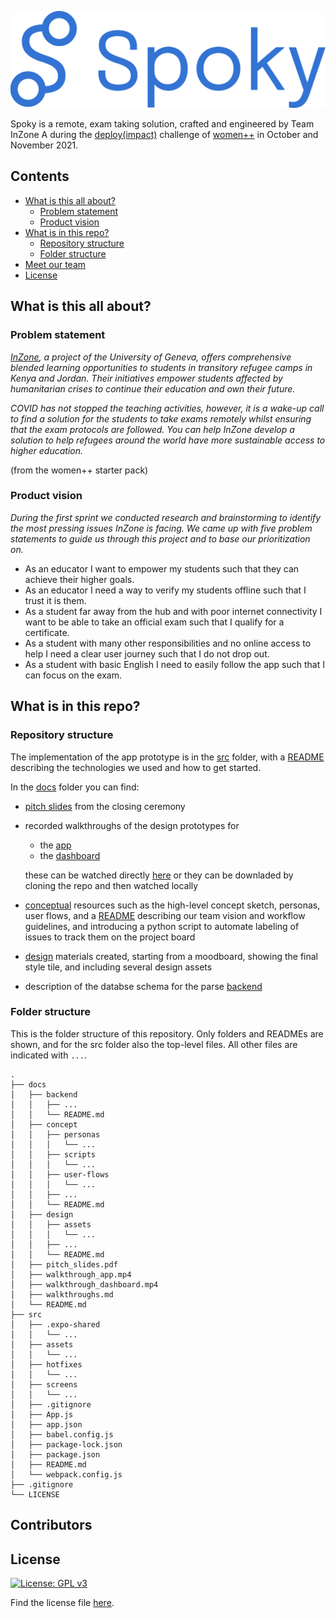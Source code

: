 ![Spoky](/docs/design/assets/Logo_blue.png)

Spoky is a remote, exam taking solution, crafted and engineered by Team InZone A during the [deploy(impact)](https://www.womenplusplus.ch/deploy-impact) challenge of [women++](https://www.womenplusplus.ch/) in October and November 2021.


## Contents

- [What is this all about?](#product)
  - [Problem statement](#problem)
  - [Product vision](#vision)
- [What is in this repo?](#repo)
  - [Repository structure](#repoS)
  - [Folder structure](#folderS)
- [Meet our team](#team)
- [License](#lic)


<a name="product"><h2>What is this all about?</h2></a>

<a name="problem"><h3>Problem statement</h3></a>

*[InZone](https://www.unige.ch/inzone/), a project of the University of Geneva, offers comprehensive blended learning opportunities to students in transitory refugee camps in Kenya and Jordan. Their initiatives empower students affected by humanitarian crises to continue their education and own their future.*

*COVID has not stopped the teaching activities, however, it is a wake-up call to find a solution for the students to take exams remotely whilst ensuring that the exam protocols are followed. You can help InZone develop a solution to help refugees around the world have more sustainable access to higher education.*

(from the women++ starter pack)

<a name="vision"><h3>Product vision</h3></a>

*During the first sprint we conducted research and brainstorming to identify the most pressing issues InZone is facing. We came up with five problem statements to guide us through this project and to base our prioritization on.*

- As an educator I want to empower my students such that they can achieve their higher goals.
- As an educator I need a way to verify my students offline such that I trust it is them.
- As a student far away from the hub and with poor internet connectivity I want to be able to take an official exam such that I qualify for a certificate.
- As a student with many other responsibilities and no online access to help I need a clear user journey such that I do not drop out.
- As a student with basic English I need to easily follow the app such that I can focus on the exam.



<a name="repo"><h2>What is in this repo?</h2></a>

<a name="repoS"><h3>Repository structure</h3></a>

The implementation of the app prototype is in the [src](/src) folder, with a [README](/src/README.md) describing the technologies we used and how to get started.

In the [docs](/docs) folder you can find:
- [pitch slides](/docs/pitch_slides.pdf) from the closing ceremony
- recorded walkthroughs of the design prototypes for
  - the [app](/docs/walkthrough_app.mp4)
  - the [dashboard](/docs/walkthrough_dashboard.mp4)

  these can be watched directly [here](/docs/walkthroughs.md) or they can be downladed by cloning the repo and then watched locally
- [conceptual](/docs/concept/) resources such as the high-level concept sketch, personas, user flows, and a [README](/concept/README.md) describing our team vision and workflow guidelines, and introducing a python script to automate labeling of issues to track them on the project board
- [design](/docs/design/) materials created, starting from a moodboard, showing the final style tile, and including several design assets
- description of the databse schema for the parse [backend](/docs/backend/)

<a name="folderS"><h3>Folder structure</h3></a>

This is the folder structure of this repository. Only folders and READMEs are shown, and for the src folder also the top-level files. All other files are indicated with ```...```.

```
.
├── docs
│   ├── backend
│   │   ├── ...
│   │   └── README.md
│   ├── concept
│   │   ├── personas
│   │   │   └── ...
│   │   ├── scripts
│   │   │   └── ...
│   │   ├── user-flows
│   │   │   └── ...
│   │   ├── ...
│   │   └── README.md
│   ├── design
│   │   ├── assets
│   │   │   └── ...
│   │   ├── ...
│   │   └── README.md
│   ├── pitch_slides.pdf
│   ├── walkthrough_app.mp4
│   ├── walkthrough_dashboard.mp4
│   ├── walkthroughs.md
│   └── README.md
├── src
│   ├── .expo-shared
│   │   └── ...
│   ├── assets
│   │   └── ...
│   ├── hotfixes
│   │   └── ...
│   ├── screens
│   │   └── ...
│   ├── .gitignore
│   ├── App.js
│   ├── app.json
│   ├── babel.config.js
│   ├── package-lock.json
│   ├── package.json
│   ├── README.md
│   └── webpack.config.js
├── .gitignore
└── LICENSE
```


<a name="team"><h2>Contributors</h2></a>


<a name="lic"><h2>License</h2></a>

[![License: GPL v3](https://img.shields.io/badge/License-GPLv3-blue.svg)](https://www.gnu.org/licenses/gpl-3.0)

Find the license file [here](/LICENSE).
